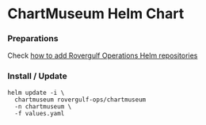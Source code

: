 # ChartMuseum Helm Chart

### Preparations
Check [how to add Rovergulf Operations Helm repositories](../../README.md)

### Install / Update

```shell
helm update -i \
  chartmuseum rovergulf-ops/chartmuseum
  -n chartmuseum \
  -f values.yaml
```
